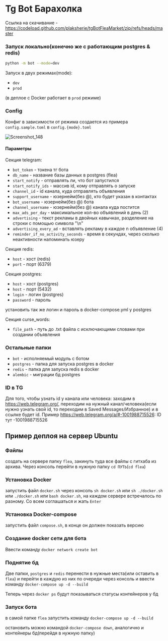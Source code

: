 # Tg Bot Барахолка

Ссылка на скачивание - https://codeload.github.com/plaksherie/tgBotFleaMarket/zip/refs/heads/master

### Запуск локально(конечно же с работающим postgres & redis)
```sh
python -m bot --mode=dev
```

Запуск в двух режимах(mode):
- `dev`
- `prod`

(в деплое с Docker работает в `prod` режиме)

### Config
Конфиг в зависимости от режима создается из примера `config.sample.toml` в `config.{mode}.toml`

![Screenshot_148](https://github.com/plaksherie/tgBotFleaMarket/assets/67220210/4ebc1541-b027-40dd-9386-81b1c0fff7af)

#### Параметры
Секция telegram:

- `bot_token` - токена тг бота
- `db_name` - название базы данных в postgres (flea)
- `start_notify` - отправлять ли, что бот запустился
- `start_notify_ids` - массив id, кому отправлять о запуске
- `channel_id` - id канала, куда отправлять объявления
- `support_username` - юзернейм(без @), кто будет указан в контактах
- `bot_username` - юзернейм(без @) бота
- `channel_username` - юзернейм(без @) канала куда постится
- `max_ads_per_day` - максимальное кол-во объявлений в день (2)
- `advertising` - текст рекламы в двойных кавычках, разделение на строки с помощью символа "\n"
- `advertising_every_ad` - вставлять рекламу в каждое n объявление (4)
- `reminder_if_no_activity_seconds` - время в секундах, через сколько неактивности напоминать юзеру

Секция redis:

- `host` - хост (redis)
- `port` - порт (6379)

Секция postgres:

- `host` - хост (postgres)
- `host` - порт (5432)
- `login` - логин (postgres)
- `password` - пароль

установить так же логин и пароль в docker-compose.yml у postgres

Секция curse_words:

- `file_path` - путь до .txt файла с исключающими словами при создании объявления


### Остальные папки
- `bot` - исполняемый модуль с ботом
- `postgres` - папка для запуска postgres в docker
- `redis` - папка для запуска redis в docker
- `alembic` - миграции бд postgres


### ID в TG
Для того, чтобы узнать id у канала или человека:
заходим в https://web.telegram.org/, переходим на нужный канал/человека(если нужно узнать свой id, то переходим в Saved Messages/Избранное) и в ссылке будет id.
Пример https://web.telegram.org/a/#-1001988715526: ID тут -1001988715526


## Пример деплоя на сервер Ubuntu
### Файлы
создать на сервере папку `flea`, закинуть туда все файлы с гитхаба из архива. Через консоль перейти в нужную папку `cd ПУТЬ`(`cd flea`)
### Установка Docker
запустить файл `docker.sh` через консоль `sh docker.sh` или `sh ./docker.sh` или `./docker.sh` или `bash docker.sh`, на каждом сервере встречалось по разному. Со всем соглашаться и жать `Enter`
### Установка Docker-compose
запустить файл `compose.sh`, в конце он должен показать версию
### Создание docker сети для бота
Ввести команду `docker network create bot`
### Поднятие бд
Две папки, `postgres` и `redis` перенести в нужные места(или оставить в `flea`) и перейти в каждую из них по очереди через консоль и ввести команду `docker-compose up -d --build`

Теперь через `docker ps` будут показываться статусы контейнеров у бд

### Запуск бота
в самой папке `flea` запустить команду `docker-compose up -d --build`

остановить можно командой `docker-compose down`, аналогично и контейнеры бд(перейдя в нужную папку) 
